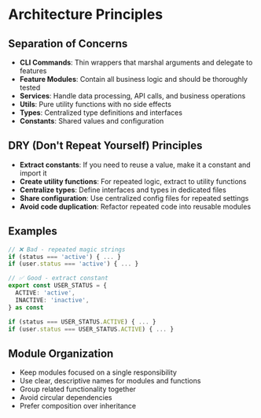 # Architecture Principles

## Separation of Concerns

- **CLI Commands**: Thin wrappers that marshal arguments and delegate to features
- **Feature Modules**: Contain all business logic and should be thoroughly tested
- **Services**: Handle data processing, API calls, and business operations
- **Utils**: Pure utility functions with no side effects
- **Types**: Centralized type definitions and interfaces
- **Constants**: Shared values and configuration

## DRY (Don't Repeat Yourself) Principles

- **Extract constants**: If you need to reuse a value, make it a constant and import it
- **Create utility functions**: For repeated logic, extract to utility functions
- **Centralize types**: Define interfaces and types in dedicated files
- **Share configuration**: Use centralized config files for repeated settings
- **Avoid code duplication**: Refactor repeated code into reusable modules

## Examples

```typescript
// ❌ Bad - repeated magic strings
if (status === 'active') { ... }
if (user.status === 'active') { ... }

// ✅ Good - extract constant
export const USER_STATUS = {
  ACTIVE: 'active',
  INACTIVE: 'inactive',
} as const

if (status === USER_STATUS.ACTIVE) { ... }
if (user.status === USER_STATUS.ACTIVE) { ... }
```

## Module Organization

- Keep modules focused on a single responsibility
- Use clear, descriptive names for modules and functions
- Group related functionality together
- Avoid circular dependencies
- Prefer composition over inheritance
